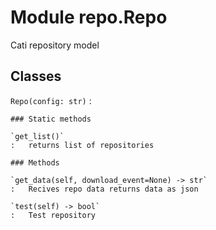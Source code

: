 Module repo.Repo
================
Cati repository model

Classes
-------

`Repo(config: str)`
:   

    ### Static methods

    `get_list()`
    :   returns list of repositories

    ### Methods

    `get_data(self, download_event=None) ‑> str`
    :   Recives repo data returns data as json

    `test(self) ‑> bool`
    :   Test repository